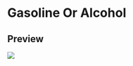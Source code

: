 # Gasoline Or Alcohol

## Preview

![](https://cdn.discordapp.com/attachments/576875163686010911/736021603787341854/Gravacao_de_Tela_2020-07-23_as_21.38.32_1.gif)
